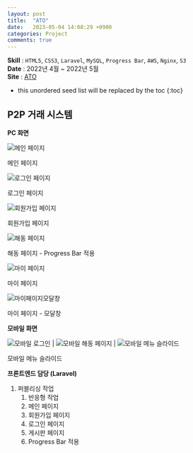 ```yaml
---
layout: post
title:  "ATO"
date:   2023-05-04 14:08:29 +0900
categories: Project
comments: true
---
```


**Skill** : `HTML5`, `CSS3`, `Laravel`, `MySQL`, `Progress Bar`, `AWS`, `Nginx`, `S3`  
**Date** : 2022년 4월 ~ 2022년 5월  
**Site** : [ATO](https://ato-nc.com)

* this unordered seed list will be replaced by the toc
{:toc}


## P2P 거래 시스템

**PC 화면**  

![메인 페이지](../../assets/img/ato/메인화면.png)

메인 페이지

![로그인 페이지](../../assets/img/ato/로그인-ato.png)

로그인 페이지

![회원가입 페이지](../../assets/img/ato/회원가입-ato.png)

회원가입 페이지

![해동 페이지](../../assets/img/ato/해동페이지.png)

해동 페이지 - Progress Bar 적용

![마이 페이지](../../assets/img/ato/마이페이지_내자산.png)

마이 페이지

![마이페이지모달창](../../assets/img/ato/모달창.png)

마이 페이지 - 모달창  


**모바일 화면**  

![모바일 로그인](../../assets/img/ato/모바일_로그인.png) | ![모바일 해동 페이지](../../assets/img/ato/모바일_해동.png) | ![모바일 메뉴 슬라이드](../../assets/img/ato/모바일_메뉴슬라이드.png)

모바일 메뉴 슬라이드




**프론트엔드 담당 (Laravel)**

1. 퍼블리싱 작업
    1. 반응형 작업
    2. 메인 페이지
    3. 회원가입 페이지
    4. 로그인 페이지
    5. 게시판 페이지
    6. Progress Bar 적용